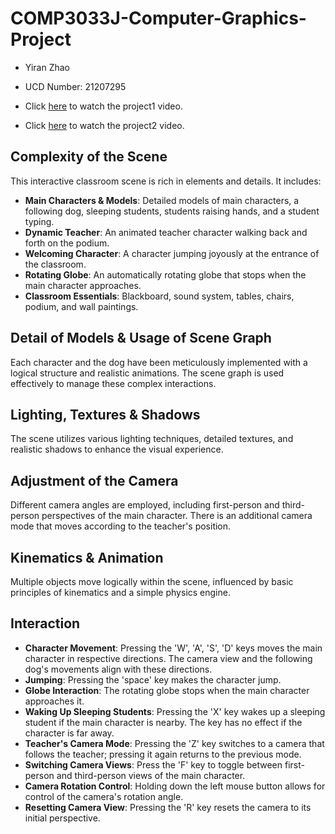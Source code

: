 # COMP3033J-Computer-Graphics-Project

- Yiran Zhao
- UCD Number: 21207295

- Click [here](https://youtu.be/X-0f-thmvQM) to watch the project1 video.
- Click [here](https://youtu.be/jkHe-UU_CKA) to watch the project2 video.

## Complexity of the Scene

This interactive classroom scene is rich in elements and details. It includes:

- **Main Characters & Models**: Detailed models of main characters, a following dog, sleeping students, students raising
  hands, and a student typing.
- **Dynamic Teacher**: An animated teacher character walking back and forth on the podium.
- **Welcoming Character**: A character jumping joyously at the entrance of the classroom.
- **Rotating Globe**: An automatically rotating globe that stops when the main character approaches.
- **Classroom Essentials**: Blackboard, sound system, tables, chairs, podium, and wall paintings.

## Detail of Models & Usage of Scene Graph

Each character and the dog have been meticulously implemented with a logical structure and realistic animations. The
scene graph is used effectively to manage these complex interactions.

## Lighting, Textures & Shadows

The scene utilizes various lighting techniques, detailed textures, and realistic shadows to enhance the visual
experience.

## Adjustment of the Camera

Different camera angles are employed, including first-person and third-person perspectives of the main character. There
is an additional camera mode that moves according to the teacher's position.

## Kinematics & Animation

Multiple objects move logically within the scene, influenced by basic principles of kinematics and a simple physics
engine.

## Interaction

- **Character Movement**: Pressing the 'W', 'A', 'S', 'D' keys moves the main character in respective directions. The
  camera view and the following dog's movements align with these directions.
- **Jumping**: Pressing the 'space' key makes the character jump.
- **Globe Interaction**: The rotating globe stops when the main character approaches it.
- **Waking Up Sleeping Students**: Pressing the 'X' key wakes up a sleeping student if the main character is nearby. The
  key has no effect if the character is far away.
- **Teacher's Camera Mode**: Pressing the 'Z' key switches to a camera that follows the teacher; pressing it again
  returns to the previous mode.
- **Switching Camera Views**: Press the 'F' key to toggle between first-person and third-person views of the main
  character.
- **Camera Rotation Control**: Holding down the left mouse button allows for control of the camera's rotation angle.
- **Resetting Camera View**: Pressing the 'R' key resets the camera to its initial perspective.
